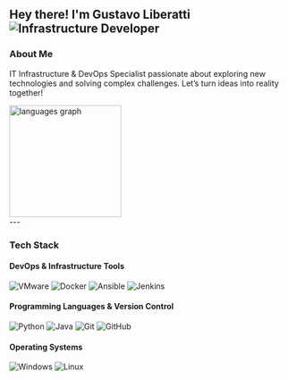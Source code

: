 <h2> Hey there! I'm Gustavo Liberatti <img alt="Infrastructure Developer" src="https://img.shields.io/badge/infrastructure-developer-blue"/></h2>

### About Me

  IT Infrastructure & DevOps Specialist passionate about exploring new technologies and solving complex challenges.
  Let’s turn ideas into reality together!

<div align="left">
  <img src="https://github-readme-stats.vercel.app/api/top-langs?username=liberatti&locale=en&hide_title=true&size_weight=0.4&count_weight=0.6&layout=compact&card_width=520&langs_count=12&theme=dracula&hide_border=false" height="200" alt="languages graph"  />
</div>
---

### Tech Stack

#### DevOps & Infrastructure Tools
  ![VMware](https://img.shields.io/badge/VMware-55B9E1?style=flat&logo=vmware)
  ![Docker](https://img.shields.io/badge/Docker-2496ED?style=flat&logo=docker)
  ![Ansible](https://img.shields.io/badge/Ansible-EE0000?style=flat&logo=ansible)
  ![Jenkins](https://img.shields.io/badge/Jenkins-D24939?style=flat&logo=jenkins)

#### Programming Languages & Version Control
  ![Python](https://img.shields.io/badge/-Python-05122A?style=flat&logo=python)
  ![Java](https://img.shields.io/badge/-Java-05122A?style=flat&logo=java&logoColor=FFA518)
  ![Git](https://img.shields.io/badge/-Git-05122A?style=flat&logo=git)
  ![GitHub](https://img.shields.io/badge/-GitHub-05122A?style=flat&logo=github)

#### Operating Systems
  ![Windows](https://img.shields.io/badge/Windows-0078D4?style=flat&logo=windows)
  ![Linux](https://img.shields.io/badge/Linux-000000?style=flat&logo=linux)
